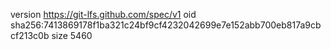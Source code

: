 version https://git-lfs.github.com/spec/v1
oid sha256:7413869178f1ba321c24bf9cf4232042699e7e152abb700eb817a9cbcf213c0b
size 5460

